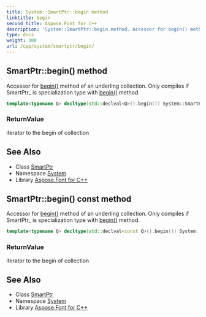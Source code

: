 ```yaml
---
title: System::SmartPtr::begin method
linktitle: begin
second_title: Aspose.Font for C++
description: 'System::SmartPtr::begin method. Accessor for begin() method of an underling collection. Only compiles if SmartPtr_ is specialization type with begin() method in C++.'
type: docs
weight: 300
url: /cpp/system/smartptr/begin/
---
```

## SmartPtr::begin() method


Accessor for [begin()](./) method of an underling collection. Only compiles if SmartPtr_ is specialization type with [begin()](./) method.

```cpp
template<typename Q> decltype(std::declval<Q>().begin()) System::SmartPtr<T>::begin()
```


### ReturnValue

iterator to the begin of collection

## See Also

* Class [SmartPtr](../)
* Namespace [System](../../)
* Library [Aspose.Font for C++](../../../)
## SmartPtr::begin() const method


Accessor for [begin()](./) method of an underling collection. Only compiles if SmartPtr_ is specialization type with [begin()](./) method.

```cpp
template<typename Q> decltype(std::declval<const Q>().begin()) System::SmartPtr<T>::begin() const
```


### ReturnValue

iterator to the begin of collection

## See Also

* Class [SmartPtr](../)
* Namespace [System](../../)
* Library [Aspose.Font for C++](../../../)
